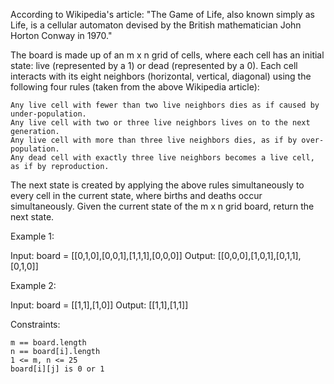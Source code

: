 According to Wikipedia's article: "The Game of Life, also known simply as Life, is a cellular automaton devised by the British mathematician John Horton Conway in 1970."

The board is made up of an m x n grid of cells, where each cell has an initial state: live (represented by a 1) or dead (represented by a 0). Each cell interacts with its eight neighbors (horizontal, vertical, diagonal) using the following four rules (taken from the above Wikipedia article):

    Any live cell with fewer than two live neighbors dies as if caused by under-population.
    Any live cell with two or three live neighbors lives on to the next generation.
    Any live cell with more than three live neighbors dies, as if by over-population.
    Any dead cell with exactly three live neighbors becomes a live cell, as if by reproduction.

The next state is created by applying the above rules simultaneously to every cell in the current state, where births and deaths occur simultaneously. Given the current state of the m x n grid board, return the next state.

 

Example 1:

Input: board = [[0,1,0],[0,0,1],[1,1,1],[0,0,0]]
Output: [[0,0,0],[1,0,1],[0,1,1],[0,1,0]]

Example 2:

Input: board = [[1,1],[1,0]]
Output: [[1,1],[1,1]]

 

Constraints:

    m == board.length
    n == board[i].length
    1 <= m, n <= 25
    board[i][j] is 0 or 1